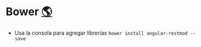 Bower [:earth_americas:](https://github.com/bower/bower)
=========

* Usa la consola para agregar librerías `bower install angular-restmod --save`
